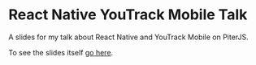 # React Native YouTrack Mobile Talk
A slides for my talk about React Native and YouTrack Mobile on PiterJS.

To see the slides itself [go here](https://huston007.github.io/rn-youtrack-talk/index.html).
